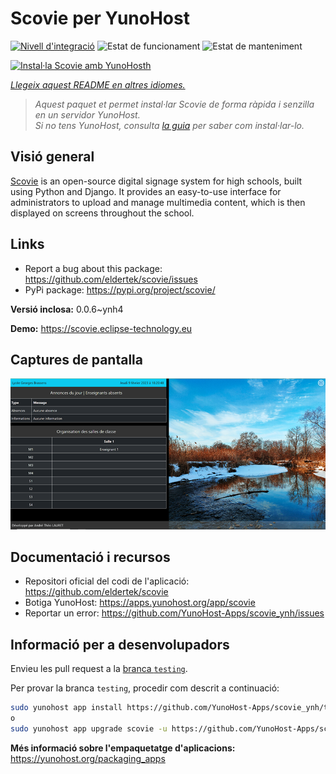 <!--
N.B.: Aquest README ha estat generat automàticament per <https://github.com/YunoHost/apps/tree/master/tools/readme_generator>
NO s'ha de modificar manualment.
-->

# Scovie per YunoHost

[![Nivell d'integració](https://apps.yunohost.org/badge/integration/scovie)](https://ci-apps.yunohost.org/ci/apps/scovie/)
![Estat de funcionament](https://apps.yunohost.org/badge/state/scovie)
![Estat de manteniment](https://apps.yunohost.org/badge/maintained/scovie)

[![Instal·la Scovie amb YunoHosth](https://install-app.yunohost.org/install-with-yunohost.svg)](https://install-app.yunohost.org/?app=scovie)

*[Llegeix aquest README en altres idiomes.](./ALL_README.md)*

> *Aquest paquet et permet instal·lar Scovie de forma ràpida i senzilla en un servidor YunoHost.*  
> *Si no tens YunoHost, consulta [la guia](https://yunohost.org/install) per saber com instal·lar-lo.*

## Visió general

[Scovie](https://github.com/eldertek/scovie) is an open-source digital signage system for high schools, built using Python and Django.
It provides an easy-to-use interface for administrators to upload and manage multimedia content, which is then displayed on screens throughout the school.

## Links

* Report a bug about this package: <https://github.com/eldertek/scovie/issues>
* PyPi package: <https://pypi.org/project/scovie/>


**Versió inclosa:** 0.0.6~ynh4

**Demo:** <https://scovie.eclipse-technology.eu>

## Captures de pantalla

![Captures de pantalla de Scovie](./doc/screenshots/all.png)

## Documentació i recursos

- Repositori oficial del codi de l'aplicació: <https://github.com/eldertek/scovie>
- Botiga YunoHost: <https://apps.yunohost.org/app/scovie>
- Reportar un error: <https://github.com/YunoHost-Apps/scovie_ynh/issues>

## Informació per a desenvolupadors

Envieu les pull request a la [branca `testing`](https://github.com/YunoHost-Apps/scovie_ynh/tree/testing).

Per provar la branca `testing`, procedir com descrit a continuació:

```bash
sudo yunohost app install https://github.com/YunoHost-Apps/scovie_ynh/tree/testing --debug
o
sudo yunohost app upgrade scovie -u https://github.com/YunoHost-Apps/scovie_ynh/tree/testing --debug
```

**Més informació sobre l'empaquetatge d'aplicacions:** <https://yunohost.org/packaging_apps>
